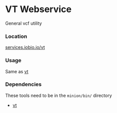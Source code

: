 # VT Webservice
General vcf utility

### Location
[services.iobio.io/vt](http://services.iobio.io/vt)

### Usage
Same as [vt](http://genome.sph.umich.edu/wiki/Vt)

### Dependencies
These tools need to be in the ```minion/bin/``` directory
 * [vt](http://genome.sph.umich.edu/wiki/Vt)